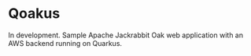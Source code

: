 # Qoakus #

In development. Sample Apache Jackrabbit Oak web application with an AWS backend running on Quarkus.